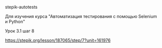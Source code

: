 stepik-autotests

Для изучения курса "Автоматизация тестирования с помощью Selenium и Python"

Урок 3.1 шаг 8

https://stepik.org/lesson/187065/step/7?unit=161976 




